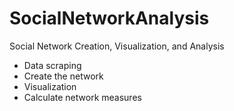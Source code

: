# SocialNetworkAnalysis

Social Network Creation, Visualization, and Analysis
- Data scraping
- Create the network
- Visualization
- Calculate network measures
